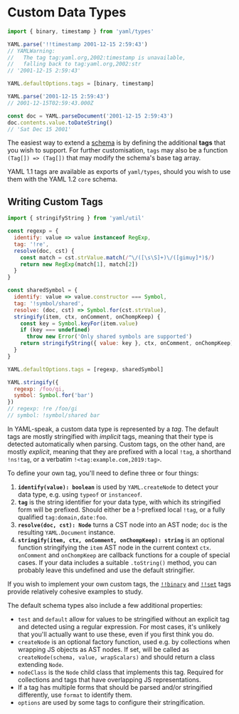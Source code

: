 # Custom Data Types

```js
import { binary, timestamp } from 'yaml/types'

YAML.parse('!!timestamp 2001-12-15 2:59:43')
// YAMLWarning:
//   The tag tag:yaml.org,2002:timestamp is unavailable,
//   falling back to tag:yaml.org,2002:str
// '2001-12-15 2:59:43'

YAML.defaultOptions.tags = [binary, timestamp]

YAML.parse('2001-12-15 2:59:43')
// 2001-12-15T02:59:43.000Z

const doc = YAML.parseDocument('2001-12-15 2:59:43')
doc.contents.value.toDateString()
// 'Sat Dec 15 2001'
```

The easiest way to extend a [schema](#data-schemas) is by defining the additional **tags** that you wish to support. For further customisation, `tags` may also be a function `(Tag[]) => (Tag[])` that may modify the schema's base tag array.

YAML 1.1 tags are available as exports of `yaml/types`, should you wish to use them with the YAML 1.2 `core` schema.

## Writing Custom Tags

```js
import { stringifyString } from 'yaml/util'

const regexp = {
  identify: value => value instanceof RegExp,
  tag: '!re',
  resolve(doc, cst) {
    const match = cst.strValue.match(/^\/([\s\S]+)\/([gimuy]*)$/)
    return new RegExp(match[1], match[2])
  }
}

const sharedSymbol = {
  identify: value => value.constructor === Symbol,
  tag: '!symbol/shared',
  resolve: (doc, cst) => Symbol.for(cst.strValue),
  stringify(item, ctx, onComment, onChompKeep) {
    const key = Symbol.keyFor(item.value)
    if (key === undefined)
      throw new Error('Only shared symbols are supported')
    return stringifyString({ value: key }, ctx, onComment, onChompKeep)
  }
}

YAML.defaultOptions.tags = [regexp, sharedSymbol]

YAML.stringify({
  regexp: /foo/gi,
  symbol: Symbol.for('bar')
})
// regexp: !re /foo/gi
// symbol: !symbol/shared bar
```

In YAML-speak, a custom data type is represented by a _tag_. The default tags are mostly stringified with _implicit_ tags, meaning that their type is detected automatically when parsing. Custom tags, on the other hand, are mostly _explicit_, meaning that they are prefixed with a local `!tag`, a shorthand `!ns!tag`, or a verbatim `!<tag:example.com,2019:tag>`.

To define your own tag, you'll need to define three or four things:

1. **`identify(value): boolean`** is used by `YAML.createNode` to detect your data type, e.g. using `typeof` or `instanceof`.
2. **`tag`** is the string identifier for your data type, with which its stringified form will be prefixed. Should either be a !-prefixed local `!tag`, or a fully qualified `tag:domain,date:foo`.
3. **`resolve(doc, cst): Node`** turns a CST node into an AST node; `doc` is the resulting `YAML.Document` instance.
4. **`stringify(item, ctx, onComment, onChompKeep): string`** is an optional function stringifying the `item` AST node in the current context `ctx`. `onComment` and `onChompKeep` are callback functions for a couple of special cases. If your data includes a suitable `.toString()` method, you can probably leave this undefined and use the default stringifier.

If you wish to implement your own custom tags, the [`!!binary`](https://github.com/eemeli/yaml/blob/master/src/tags/yaml-1.1/binary.js) and [`!!set`](https://github.com/eemeli/yaml/blob/master/src/tags/yaml-1.1/set.js) tags provide relatively cohesive examples to study.

The default schema types also include a few additional properties:

- `test` and `default` allow for values to be stringified without an explicit tag and detected using a regular expression. For most cases, it's unlikely that you'll actually want to use these, even if you first think you do.
- `createNode` is an optional factory function, used e.g. by collections when wrapping JS objects as AST nodes. If set, will be called as `createNode(schema, value, wrapScalars)` and should return a class extending `Node`.
- `nodeClass` is the `Node` child class that implements this tag. Required for collections and tags that have overlapping JS representations.
- If a tag has multiple forms that should be parsed and/or stringified differently, use `format` to identify them.
- `options` are used by some tags to configure their stringification.
